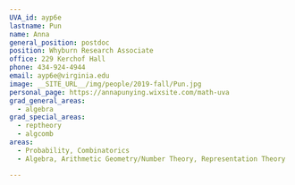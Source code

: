 ```yaml
---
UVA_id: ayp6e
lastname: Pun
name: Anna
general_position: postdoc
position: Whyburn Research Associate
office: 229 Kerchof Hall
phone: 434-924-4944
email: ayp6e@virginia.edu
image: __SITE_URL__/img/people/2019-fall/Pun.jpg
personal_page: https://annapunying.wixsite.com/math-uva
grad_general_areas:
  - algebra
grad_special_areas:
  - reptheory
  - algcomb
areas:
  - Probability, Combinatorics
  - Algebra, Arithmetic Geometry/Number Theory, Representation Theory

---
```

